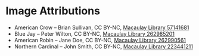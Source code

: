 # Image Attributions

- American Crow – Brian Sullivan, CC BY-NC, [Macaulay Library 57141681](https://macaulaylibrary.org/asset/57141681)
- Blue Jay – Peter Wilton, CC BY-NC, [Macaulay Library 262985201](https://macaulaylibrary.org/asset/262985201)
- American Robin – Jane Doe, CC BY-NC, [Macaulay Library 262990561](https://macaulaylibrary.org/asset/262990561)
- Northern Cardinal – John Smith, CC BY-NC, [Macaulay Library 223441211](https://macaulaylibrary.org/asset/223441211)
